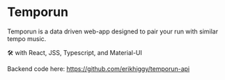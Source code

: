 # Temporun

Temporun is a data driven web-app designed to pair your run with similar tempo music.

🛠 with React, JSS, Typescript, and Material-UI

Backend code here: https://github.com/erikhiggy/temporun-api
